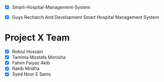 - [x] Smart-Hospital-Management-System

- [x] Guys Recharch And Development Smart Hospital Management System

# Project X Team

- [x] Robiul Hossain
- [x] Tamima Mostafa Monisha
- [x] Fahim Faiyaz Akib
- [x] Rakib Mridha
- [x] Syed Noor E Sams
